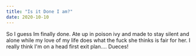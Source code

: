 ```yaml
---
title: "Is it Done I am?"
date: 2020-10-10
---
```


So I guess Im finally done.  Ate up in poison ivy and made to stay silent and alone while my love of my life does what the fuck she thinks is fair for her.  I really think I'm on a head first exit plan.... Dueces!